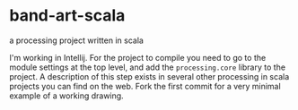 # band-art-scala
a processing project written in scala

I'm working in Intellij. For the project to compile you need to go to the module settings at the top level, and add the `processing.core` library to the project. A description of this step exists in several other processing in scala projects you can find on the web. Fork the first commit for a very minimal example of a working drawing. 
